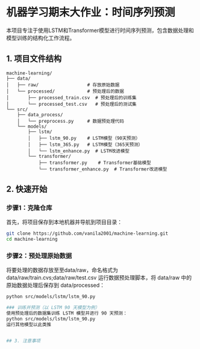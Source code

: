 # 机器学习期末大作业：时间序列预测
本项目专注于使用LSTM和Transformer模型进行时间序列预测，包含数据处理和模型训练的结构化工作流程。


## 1. 项目文件结构
```
machine-learning/
├── data/
│   ├── raw/                  # 存放原始数据
│   └── processed/            # 预处理后的数据
│       ├── processed_train.csv  # 预处理后的训练集
│       └── processed_test.csv   # 预处理后的测试集
└── src/
    ├── data_process/
    │   └── preprocess.py     # 数据预处理代码
    └── models/
        ├── lstm/
        │   ├── lstm_90.py    # LSTM模型（90天预测）
        │   ├── lstm_365.py   # LSTM模型（365天预测）
        │   └── lstm_enhance.py  # LSTM改进模型
        └── transformer/
            ├── transformer.py    # Transformer基础模型
            └── transformer_enhance.py  # Transformer改进模型
```
            

## 2. 快速开始

### 步骤1：克隆仓库
首先，将项目保存到本地机器并导航到项目目录：
```bash
git clone https://github.com/vanila2001/machine-learning.git
cd machine-learning
```

### 步骤2：预处理原始数据
将要处理的数据存放至至data/raw，命名格式为data/raw/train.cvs;data/raw/test.csv
运行数据预处理脚本，将 data/raw 中的原始数据处理后保存到 data/processed：
```bash
python src/models/lstm/lstm_90.py

### 训练并预测（以 LSTM 90 天模型为例）
使用预处理后的数据集训练 LSTM 模型并进行 90 天预测：
python src/models/lstm/lstm_90.py
运行其他模型以此类推


## 3. 注意事项



